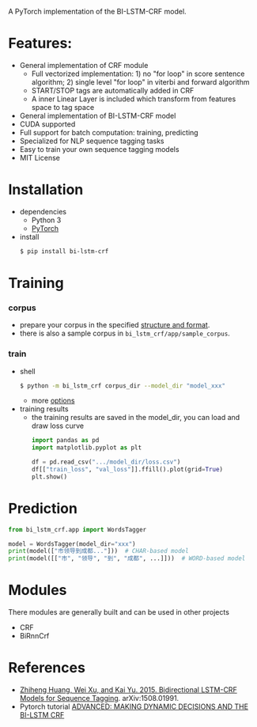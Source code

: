 A PyTorch implementation of the BI-LSTM-CRF model.

# Features:
- General implementation of CRF module
    - Full vectorized implementation: 1) no "for loop" in score sentence algorithm; 2) single level "for loop" in viterbi and forward algorithm
    - START/STOP tags are automatically added in CRF
    - A inner Linear Layer is included which transform from features space to tag space
- General implementation of BI-LSTM-CRF model
- CUDA supported
- Full support for batch computation: training, predicting
- Specialized for NLP sequence tagging tasks
- Easy to train your own sequence tagging models
- MIT License

# Installation
- dependencies
    - Python 3
    - [PyTorch](https://pytorch.org/)
- install
    ```sh
    $ pip install bi-lstm-crf
    ```

# Training
### corpus
- prepare your corpus in the specified [structure and format](https://github.com/jidasheng/bi-lstm-crf/wiki/corpus-structure-and-format). 
- there is also a sample corpus in `bi_lstm_crf/app/sample_corpus`.


### train
- shell
    ```sh
    $ python -m bi_lstm_crf corpus_dir --model_dir "model_xxx"
    ```
    - more [options](https://github.com/jidasheng/bi-lstm-crf/wiki/training-options)
- training results
    - the training results are saved in the model_dir, you can load and draw loss curve
        ```python
        import pandas as pd
        import matplotlib.pyplot as plt
        
        df = pd.read_csv(".../model_dir/loss.csv")
        df[["train_loss", "val_loss"]].ffill().plot(grid=True)
        plt.show()
        ```

# Prediction
```python
from bi_lstm_crf.app import WordsTagger

model = WordsTagger(model_dir="xxx")
print(model(["市领导到成都..."]))  # CHAR-based model
print(model([["市", "领导", "到", "成都", ...]]))  # WORD-based model
```

# Modules
There modules are generally built and can be used in other projects
- CRF
- BiRnnCrf

# References
- [Zhiheng Huang, Wei Xu, and Kai Yu. 2015. Bidirectional LSTM-CRF Models for Sequence Tagging](https://arxiv.org/abs/1508.01991). arXiv:1508.01991.
- Pytorch tutorial [ADVANCED: MAKING DYNAMIC DECISIONS AND THE BI-LSTM CRF](https://pytorch.org/tutorials/beginner/nlp/advanced_tutorial.html)
